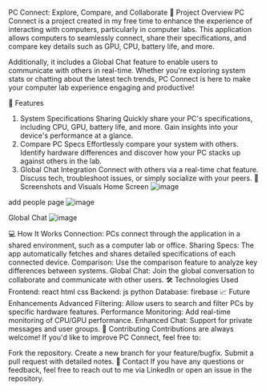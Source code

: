 PC Connect: Explore, Compare, and Collaborate
🌟 Project Overview
PC Connect is a project created in my free time to enhance the experience of interacting with computers, particularly in computer labs. This application allows computers to seamlessly connect, share their specifications, and compare key details such as GPU, CPU, battery life, and more.

Additionally, it includes a Global Chat feature to enable users to communicate with others in real-time. Whether you're exploring system stats or chatting about the latest tech trends, PC Connect is here to make your computer lab experience engaging and productive!

🚀 Features
1. System Specifications Sharing
Quickly share your PC's specifications, including CPU, GPU, battery life, and more.
Gain insights into your device's performance at a glance.
2. Compare PC Specs
Effortlessly compare your system with others.
Identify hardware differences and discover how your PC stacks up against others in the lab.
3. Global Chat Integration
Connect with others via a real-time chat feature.
Discuss tech, troubleshoot issues, or simply socialize with your peers.
📸 Screenshots and Visuals
Home Screen
![image](https://github.com/user-attachments/assets/9f8745fc-1c43-43a6-b0bc-0842f05ad411)


add people page
![image](https://github.com/user-attachments/assets/b72f3daa-7019-4dfa-b668-fdc3d666e3e9)



Global Chat
![image](https://github.com/user-attachments/assets/17985f2e-f395-47c5-90fe-0e5312e1dd32)


💻 How It Works
Connection: PCs connect through the application in a shared environment, such as a computer lab or office.
Sharing Specs: The app automatically fetches and shares detailed specifications of each connected device.
Comparison: Use the comparison feature to analyze key differences between systems.
Global Chat: Join the global conversation to collaborate and communicate with other users.
🛠️ Technologies Used
Frontend: react html css 
Backend: js python
Database: firebase
📈 Future Enhancements
Advanced Filtering: Allow users to search and filter PCs by specific hardware features.
Performance Monitoring: Add real-time monitoring of CPU/GPU performance.
Enhanced Chat: Support for private messages and user groups.
🤝 Contributing
Contributions are always welcome! If you'd like to improve PC Connect, feel free to:

Fork the repository.
Create a new branch for your feature/bugfix.
Submit a pull request with detailed notes.
📧 Contact
If you have any questions or feedback, feel free to reach out to me via LinkedIn or open an issue in the repository.

